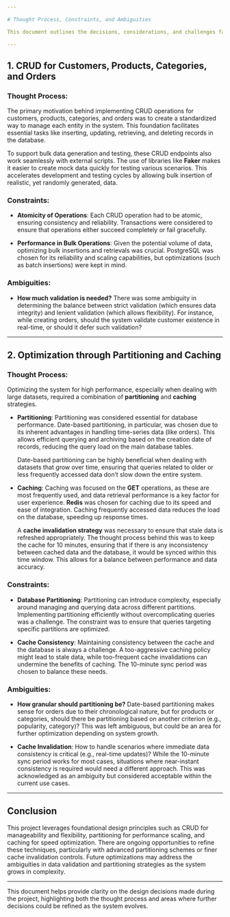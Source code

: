 ```yaml
---

# Thought Process, Constraints, and Ambiguities

This document outlines the decisions, considerations, and challenges faced during the development of the Products API, which includes CRUD operations for customers, products, categories, and orders. The system leverages PostgreSQL, Redis, and the Gin web framework in Go.

---
```


## 1. **CRUD for Customers, Products, Categories, and Orders**

### Thought Process:
The primary motivation behind implementing CRUD operations for customers, products, categories, and orders was to create a standardized way to manage each entity in the system. This foundation facilitates essential tasks like inserting, updating, retrieving, and deleting records in the database.

To support bulk data generation and testing, these CRUD endpoints also work seamlessly with external scripts. The use of libraries like **Faker** makes it easier to create mock data quickly for testing various scenarios. This accelerates development and testing cycles by allowing bulk insertion of realistic, yet randomly generated, data.

### Constraints:
- **Atomicity of Operations**: Each CRUD operation had to be atomic, ensuring consistency and reliability. Transactions were considered to ensure that operations either succeed completely or fail gracefully.
  
- **Performance in Bulk Operations**: Given the potential volume of data, optimizing bulk insertions and retrievals was crucial. PostgreSQL was chosen for its reliability and scaling capabilities, but optimizations (such as batch insertions) were kept in mind.

### Ambiguities:
- **How much validation is needed?** There was some ambiguity in determining the balance between strict validation (which ensures data integrity) and lenient validation (which allows flexibility). For instance, while creating orders, should the system validate customer existence in real-time, or should it defer such validation?
  
---

## 2. **Optimization through Partitioning and Caching**

### Thought Process:
Optimizing the system for high performance, especially when dealing with large datasets, required a combination of **partitioning** and **caching** strategies.

- **Partitioning**: 
  Partitioning was considered essential for database performance. Date-based partitioning, in particular, was chosen due to its inherent advantages in handling time-series data (like orders). This allows efficient querying and archiving based on the creation date of records, reducing the query load on the main database tables.

  Date-based partitioning can be highly beneficial when dealing with datasets that grow over time, ensuring that queries related to older or less frequently accessed data don’t slow down the entire system.

- **Caching**: 
  Caching was focused on the **GET** operations, as these are most frequently used, and data retrieval performance is a key factor for user experience. **Redis** was chosen for caching due to its speed and ease of integration. Caching frequently accessed data reduces the load on the database, speeding up response times.

  A **cache invalidation strategy** was necessary to ensure that stale data is refreshed appropriately. The thought process behind this was to keep the cache for 10 minutes, ensuring that if there is any inconsistency between cached data and the database, it would be synced within this time window. This allows for a balance between performance and data accuracy.

### Constraints:
- **Database Partitioning**: Partitioning can introduce complexity, especially around managing and querying data across different partitions. Implementing partitioning efficiently without overcomplicating queries was a challenge. The constraint was to ensure that queries targeting specific partitions are optimized.

- **Cache Consistency**: Maintaining consistency between the cache and the database is always a challenge. A too-aggressive caching policy might lead to stale data, while too-frequent cache invalidations can undermine the benefits of caching. The 10-minute sync period was chosen to balance these needs.

### Ambiguities:
- **How granular should partitioning be?** Date-based partitioning makes sense for orders due to their chronological nature, but for products or categories, should there be partitioning based on another criterion (e.g., popularity, category)? This was left ambiguous, but could be an area for further optimization depending on system growth.

- **Cache Invalidation**: How to handle scenarios where immediate data consistency is critical (e.g., real-time updates)? While the 10-minute sync period works for most cases, situations where near-instant consistency is required would need a different approach. This was acknowledged as an ambiguity but considered acceptable within the current use cases.

---

## Conclusion

This project leverages foundational design principles such as CRUD for manageability and flexibility, partitioning for performance scaling, and caching for speed optimization. There are ongoing opportunities to refine these techniques, particularly with advanced partitioning schemes or finer cache invalidation controls. Future optimizations may address the ambiguities in data validation and partitioning strategies as the system grows in complexity.

---

This document helps provide clarity on the design decisions made during the project, highlighting both the thought process and areas where further decisions could be refined as the system evolves.
